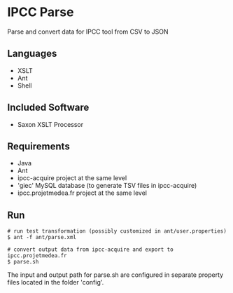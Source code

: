 # IPCC Parse
Parse and convert data for IPCC tool from CSV to JSON

## Languages

* XSLT
* Ant
* Shell

## Included Software

* Saxon XSLT Processor

## Requirements

* Java
* Ant
* ipcc-acquire project at the same level
* 'giec' MySQL database (to generate TSV files in ipcc-acquire)
* ipcc.projetmedea.fr project at the same level

## Run

    # run test transformation (possibly customized in ant/user.properties)
    $ ant -f ant/parse.xml

    # convert output data from ipcc-acquire and export to ipcc.projetmedea.fr
    $ parse.sh

The input and output path for parse.sh are configured in separate property
files located in the folder 'config'.
